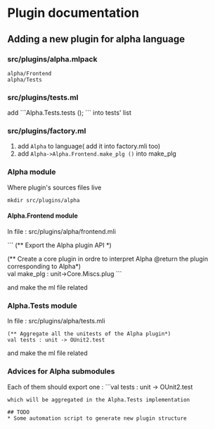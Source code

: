 # Plugin documentation

## Adding a new plugin for alpha language

### src/plugins/alpha.mlpack
```
alpha/Frontend
alpha/Tests
```

### src/plugins/tests.ml
add ``̀`Alpha.Tests.tests (); ``` into tests' list

### src/plugins/factory.ml
1. add ```Alpha``` to language( add it into factory.mli too)
2. add ```Alpha->Alpha.Frontend.make_plg ()``` into make_plg

### Alpha module
Where plugin's sources files live

```
mkdir src/plugins/alpha
```

#### Alpha.Frontend module
In file : src/plugins/alpha/frontend.mli

``̀`
(** Export the Alpha plugin API *)
                                         
(** Create a core plugin in ordre to interpret Alpha 
    @return the plugin corresponding to Alpha*)                        
    val make_plg : unit->Core.Miscs.plug
``̀ 

and make the ml file related

### Alpha.Tests module
In file : src/plugins/alpha/tests.mli

```
(** Aggregate all the unitests of the Alpha plugin*)
val tests : unit -> OUnit2.test
```

and make the ml file related

### Advices for Alpha submodules
Each of them should export one :
`̀ ̀ 
val tests : unit -> OUnit2.test
```
which will be aggregated in the Alpha.Tests implementation

## TODO
* Some automation script to generate new plugin structure
